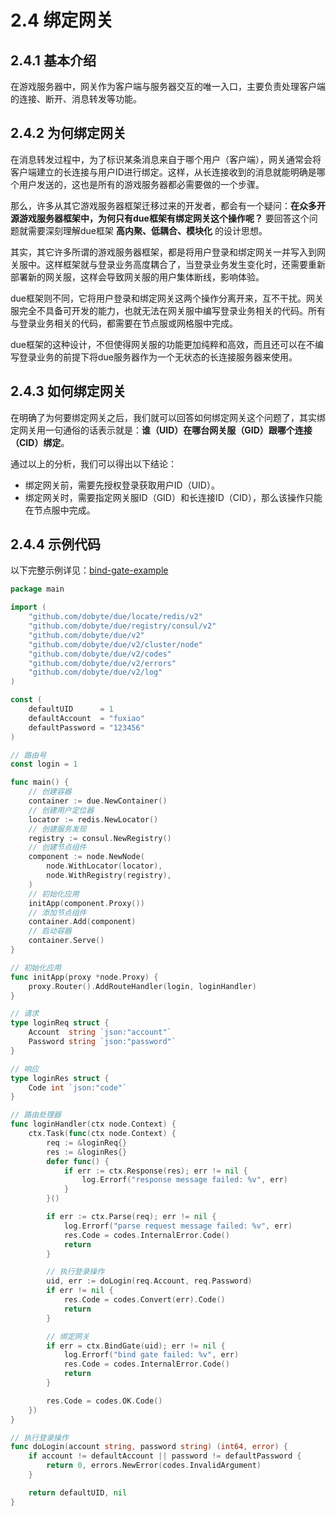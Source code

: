 # 2.4 绑定网关

## 2.4.1 基本介绍

在游戏服务器中，网关作为客户端与服务器交互的唯一入口，主要负责处理客户端的连接、断开、消息转发等功能。

## 2.4.2 为何绑定网关

在消息转发过程中，为了标识某条消息来自于哪个用户（客户端），网关通常会将客户端建立的长连接与用户ID进行绑定。这样，从长连接收到的消息就能明确是哪个用户发送的，这也是所有的游戏服务器都必需要做的一个步骤。

那么，许多从其它游戏服务器框架迁移过来的开发者，都会有一个疑问：**在众多开源游戏服务器框架中，为何只有due框架有绑定网关这个操作呢？** 要回答这个问题就需要深刻理解due框架 **高内聚、低耦合、模块化** 的设计思想。

其实，其它许多所谓的游戏服务器框架，都是将用户登录和绑定网关一并写入到网关服中。这样框架就与登录业务高度耦合了，当登录业务发生变化时，还需要重新部署新的网关服，这样会导致网关服的用户集体断线，影响体验。

due框架则不同，它将用户登录和绑定网关这两个操作分离开来，互不干扰。网关服完全不具备可开发的能力，也就无法在网关服中编写登录业务相关的代码。所有与登录业务相关的代码，都需要在节点服或网格服中完成。

due框架的这种设计，不但使得网关服的功能更加纯粹和高效，而且还可以在不编写登录业务的前提下将due服务器作为一个无状态的长连接服务器来使用。

## 2.4.3 如何绑定网关

在明确了为何要绑定网关之后，我们就可以回答如何绑定网关这个问题了，其实绑定网关用一句通俗的话表示就是：**谁（UID）在哪台网关服（GID）跟哪个连接（CID）绑定**。

通过以上的分析，我们可以得出以下结论：

- 绑定网关前，需要先授权登录获取用户ID（UID）。
- 绑定网关时，需要指定网关服ID（GID）和长连接ID（CID），那么该操作只能在节点服中完成。

## 2.4.4 示例代码

以下完整示例详见：[bind-gate-example](https://github.com/dobyte/due-docs/tree/master/examples/bind-gate-example)


```go
package main

import (
	"github.com/dobyte/due/locate/redis/v2"
	"github.com/dobyte/due/registry/consul/v2"
	"github.com/dobyte/due/v2"
	"github.com/dobyte/due/v2/cluster/node"
	"github.com/dobyte/due/v2/codes"
	"github.com/dobyte/due/v2/errors"
	"github.com/dobyte/due/v2/log"
)

const (
	defaultUID      = 1
	defaultAccount  = "fuxiao"
	defaultPassword = "123456"
)

// 路由号
const login = 1

func main() {
	// 创建容器
	container := due.NewContainer()
	// 创建用户定位器
	locator := redis.NewLocator()
	// 创建服务发现
	registry := consul.NewRegistry()
	// 创建节点组件
	component := node.NewNode(
		node.WithLocator(locator),
		node.WithRegistry(registry),
	)
	// 初始化应用
	initApp(component.Proxy())
	// 添加节点组件
	container.Add(component)
	// 启动容器
	container.Serve()
}

// 初始化应用
func initApp(proxy *node.Proxy) {
	proxy.Router().AddRouteHandler(login, loginHandler)
}

// 请求
type loginReq struct {
	Account  string `json:"account"`
	Password string `json:"password"`
}

// 响应
type loginRes struct {
	Code int `json:"code"`
}

// 路由处理器
func loginHandler(ctx node.Context) {
	ctx.Task(func(ctx node.Context) {
		req := &loginReq{}
		res := &loginRes{}
		defer func() {
			if err := ctx.Response(res); err != nil {
				log.Errorf("response message failed: %v", err)
			}
		}()

		if err := ctx.Parse(req); err != nil {
			log.Errorf("parse request message failed: %v", err)
			res.Code = codes.InternalError.Code()
			return
		}

		// 执行登录操作
		uid, err := doLogin(req.Account, req.Password)
		if err != nil {
			res.Code = codes.Convert(err).Code()
			return
		}

		// 绑定网关
		if err = ctx.BindGate(uid); err != nil {
			log.Errorf("bind gate failed: %v", err)
			res.Code = codes.InternalError.Code()
			return
		}

		res.Code = codes.OK.Code()
	})
}

// 执行登录操作
func doLogin(account string, password string) (int64, error) {
	if account != defaultAccount || password != defaultPassword {
		return 0, errors.NewError(codes.InvalidArgument)
	}

	return defaultUID, nil
}
```